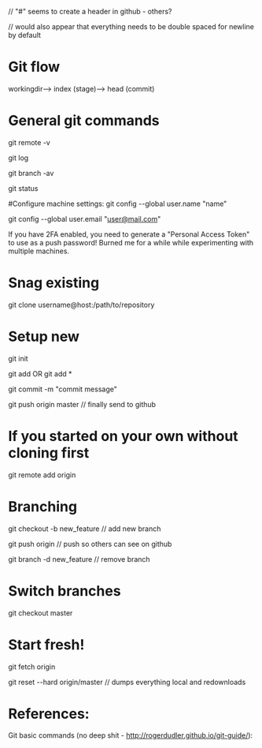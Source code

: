 // "#" seems to create a header in github - others?

// would also appear that everything needs to be double spaced for newline by default


# Git flow
workingdir--> index (stage)--> head (commit)

# General git commands
git remote -v

git log

git branch -av

git status

#Configure machine settings:
git config --global user.name "name"

git config --global user.email "user@mail.com"

If you have 2FA enabled, you need to generate a "Personal Access Token" to use as a push password! Burned me for a while while experimenting with multiple machines.

# Snag existing
git clone username@host:/path/to/repository


# Setup new
git init

git add <filename> OR git add *

git commit -m "commit message"

git push origin master // finally send to github


# If you started on your own without cloning first
git remote add origin <server>


# Branching
git checkout -b new_feature // add new branch

git push origin <branch> // push so others can see on github

git branch -d new_feature // remove branch


# Switch branches
git checkout master


# Start fresh! 
git fetch origin

git reset --hard origin/master // dumps everything local and redownloads



# References:
Git basic commands (no deep shit - http://rogerdudler.github.io/git-guide/):

